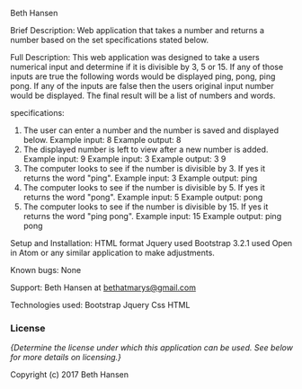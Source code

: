 Beth Hansen

Brief Description:
  Web application that takes a number and returns a number based on the set specifications stated below.

Full Description:
  This web application was designed to take a users numerical input and determine if it is divisible by 3, 5 or 15. If any of those inputs are true the following words would be displayed ping, pong, ping pong. If any of the inputs are false then the users original input number would be displayed. The final result will be a list of numbers and words.

specifications:
  1. The user can enter a number and the number is saved and displayed below.
      Example input: 8
      Example output: 8
  2. The displayed number is left to view after a new number is added.
      Example input: 9
      Example input: 3
      Example output: 3
                      9
  3. The computer looks to see if the number is divisible by 3. If yes it returns the word "ping".
      Example input: 3
      Example output: ping
  4. The computer looks to see if the number is divisible by 5. If yes it returns the word "pong".
      Example input: 5
      Example output: pong
  5. The computer looks to see if the number is divisible by 15. If yes it returns the word "ping pong".
      Example input: 15
      Example output: ping pong

Setup and Installation:
  HTML format
  Jquery used
  Bootstrap 3.2.1 used
  Open in Atom or any similar application to make adjustments.


Known bugs:
  None

Support:
  Beth Hansen at bethatmarys@gmail.com

Technologies used:
  Bootstrap
  Jquery
  Css
  HTML

### License

*{Determine the license under which this application can be used.  See below for more details on licensing.}*

Copyright (c) 2017 Beth Hansen
